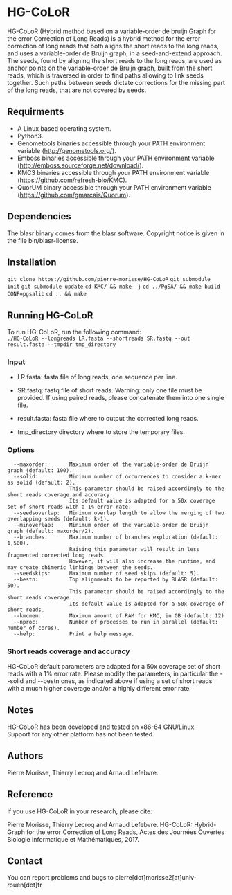 # HG-CoLoR
HG-CoLoR (Hybrid method based on a variable-order de bruijn Graph for the error Correction of Long Reads)
is a hybrid method for the error correction of long reads that both aligns the short reads to the long reads,
and uses a variable-order de Bruijn graph, in a seed-and-extend approach. The seeds, found by aligning
the short reads to the long reads, are used as anchor points on the variable-order de Bruijn graph, built
from the short reads, which is traversed in order to find paths allowing to link seeds together. Such paths
between seeds dictate corrections for the missing part of the long reads, that are not covered by seeds.

Requirments
--------------

  - A Linux based operating system.
  - Python3.
  - Genometools binaries accessible through your PATH environment variable (http://genometools.org/).
  - Emboss binaries accessible through your PATH environment variable (http://emboss.sourceforge.net/download/).
  - KMC3 binaries accessible through your PATH environment variable (https://github.com/refresh-bio/KMC).
  - QuorUM binary accessible through your PATH environment variable (https://github.com/gmarcais/Quorum).
  
Dependencies
--------------

The blasr binary comes from the blasr software. Copyright notice is given in the file
bin/blasr-license.
  
Installation
--------------

  `git clone https://github.com/pierre-morisse/HG-CoLoR`
  `git submodule init`
  `git submodule update`
  `cd KMC/ && make -j`
  `cd ../PgSA/ && make build CONF=pgsalib`
  `cd .. && make` 
  
Running HG-CoLoR
--------------

To run HG-CoLoR, run the following command:       
`./HG-CoLoR --longreads LR.fasta --shortreads SR.fastq --out result.fasta --tmpdir tmp_directory`

### Input

  - LR.fasta:       fasta file of long reads, one sequence per line.
  - SR.fastq:       fastq file of short reads.
    Warning: only one file must be provided.
    If using paired reads, please concatenate them into one single file.

  - result.fasta:   fasta file where to output the corrected long reads.
  - tmp_directory directory where to store the temporary files.

### Options

      --maxorder:       Maximum order of the variable-order de Bruijn graph (default: 100).
      --solid:          Minimum number of occurrences to consider a k-mer as solid (default: 2).
                        This parameter should be raised accordingly to the short reads coverage and accuracy.
                        Its default value is adapted for a 50x coverage set of short reads with a 1% error rate.
      --seedsoverlap:   Minimum overlap length to allow the merging of two overlapping seeds (default: k-1).
      --minoverlap:     Minimum order of the variable-order de Bruijn graph (default: maxorder/2).
      --branches:       Maximum number of branches exploration (default: 1,500).
                        Raising this parameter will result in less fragmented corrected long reads.
                        However, it will also increase the runtime, and may create chimeric linkings between the seeds.
      --seedskips:      Maximum number of seed skips (default: 5).
      --bestn:          Top alignments to be reported by BLASR (default: 50).
                        This parameter should be raised accordingly to the short reads coverage.
                        Its default value is adapted for a 50x coverage of short reads.
      --kmcmem:         Maximum amount of RAM for KMC, in GB (default: 12)
      --nproc:          Number of processes to run in parallel (default: number of cores).
      --help:           Print a help message.

### Short reads coverage and accuracy

HG-CoLoR default parameters are adapted for a 50x coverage set of short reads with a 1% error rate. Please modify the parameters, in particular the --solid and --bestn ones,
as indicated above if using a set of short reads with a much higher coverage and/or a highly different error rate.
      
Notes
--------------

HG-CoLoR has been developed and tested on x86-64 GNU/Linux.          
Support for any other platform has not been tested.

Authors
--------------

Pierre Morisse, Thierry Lecroq and Arnaud Lefebvre.

Reference
--------------

If you use HG-CoLoR in your research, please cite:

Pierre Morisse, Thierry Lecroq and Arnaud Lefebvre. HG-CoLoR: Hybrid-Graph
for the error Correction of Long Reads, Actes des Journées Ouvertes Biologie
Informatique et Mathématiques, 2017.

Contact
--------------

You can report problems and bugs to pierre[dot]morisse2[at]univ-rouen[dot]fr
